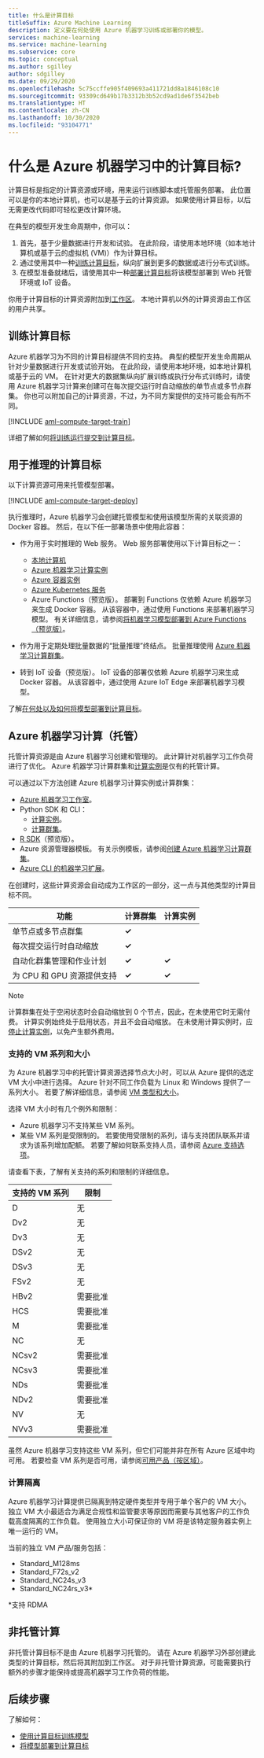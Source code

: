 ```yaml
---
title: 什么是计算目标
titleSuffix: Azure Machine Learning
description: 定义要在何处使用 Azure 机器学习训练或部署你的模型。
services: machine-learning
ms.service: machine-learning
ms.subservice: core
ms.topic: conceptual
ms.author: sgilley
author: sdgilley
ms.date: 09/29/2020
ms.openlocfilehash: 5c75ccffe905f409693a411721dd8a1846108c10
ms.sourcegitcommit: 93309cd649b17b3312b3b52cd9ad1de6f3542beb
ms.translationtype: HT
ms.contentlocale: zh-CN
ms.lasthandoff: 10/30/2020
ms.locfileid: "93104771"
---
```

#  <a name="what-are-compute-targets-in-azure-machine-learning"></a>什么是 Azure 机器学习中的计算目标? 

计算目标是指定的计算资源或环境，用来运行训练脚本或托管服务部署。 此位置可以是你的本地计算机，也可以是基于云的计算资源。 如果使用计算目标，以后无需更改代码即可轻松更改计算环境。

在典型的模型开发生命周期中，你可以：

1. 首先，基于少量数据进行开发和试验。 在此阶段，请使用本地环境（如本地计算机或基于云的虚拟机 (VM)）作为计算目标。
1. 通过使用其中一种[训练计算目标](#train)，纵向扩展到更多的数据或进行分布式训练。
1. 在模型准备就绪后，请使用其中一种[部署计算目标](#deploy)将该模型部署到 Web 托管环境或 IoT 设备。

你用于计算目标的计算资源附加到[工作区](concept-workspace.md)。 本地计算机以外的计算资源由工作区的用户共享。

## <a name="training-compute-targets"></a><a name="train"></a> 训练计算目标

Azure 机器学习为不同的计算目标提供不同的支持。 典型的模型开发生命周期从针对少量数据进行开发或试验开始。 在此阶段，请使用本地环境，如本地计算机或基于云的 VM。 在针对更大的数据集纵向扩展训练或执行分布式训练时，请使用 Azure 机器学习计算来创建可在每次提交运行时自动缩放的单节点或多节点群集。 你也可以附加自己的计算资源，不过，为不同方案提供的支持可能会有所不同。

[!INCLUDE [aml-compute-target-train](../../includes/aml-compute-target-train.md)]

详细了解如何[将训练运行提交到计算目标](how-to-set-up-training-targets.md)。

## <a name="compute-targets-for-inference"></a><a name="deploy"></a>用于推理的计算目标

以下计算资源可用来托管模型部署。

[!INCLUDE [aml-compute-target-deploy](../../includes/aml-compute-target-deploy.md)]

执行推理时，Azure 机器学习会创建托管模型和使用该模型所需的关联资源的 Docker 容器。 然后，在以下任一部署场景中使用此容器：

* 作为用于实时推理的 Web 服务。 Web 服务部署使用以下计算目标之一：

    * [本地计算机](how-to-attach-compute-targets.md#local)
    * [Azure 机器学习计算实例](how-to-create-manage-compute-instance.md)
    * [Azure 容器实例](how-to-attach-compute-targets.md#aci)
    * [Azure Kubernetes 服务](how-to-create-attach-kubernetes.md)
    * Azure Functions（预览版）。 部署到 Functions 仅依赖 Azure 机器学习来生成 Docker 容器。 从该容器中，通过使用 Functions 来部署机器学习模型。 有关详细信息，请参阅[将机器学习模型部署到 Azure Functions（预览版）](how-to-deploy-functions.md)。

* 作为用于定期处理批量数据的“批量推理”终结点。 批量推理使用 [Azure 机器学习计算群集](how-to-create-attach-compute-cluster.md)。

* 转到 IoT 设备（预览版）。 IoT 设备的部署仅依赖 Azure 机器学习来生成 Docker 容器。 从该容器中，通过使用 Azure IoT Edge 来部署机器学习模型。

了解[在何处以及如何将模型部署到计算目标](how-to-deploy-and-where.md)。

<a name="amlcompute"></a>
## <a name="azure-machine-learning-compute-managed"></a>Azure 机器学习计算（托管）

托管计算资源是由 Azure 机器学习创建和管理的。 此计算针对机器学习工作负荷进行了优化。 Azure 机器学习计算群集和[计算实例](concept-compute-instance.md)是仅有的托管计算。 

可以通过以下方法创建 Azure 机器学习计算实例或计算群集：

* [Azure 机器学习工作室](how-to-create-attach-compute-studio.md)。
* Python SDK 和 CLI：
    * [计算实例](how-to-create-manage-compute-instance.md)。
    * [计算群集](how-to-create-attach-compute-cluster.md)。
* [R SDK](https://azure.github.io/azureml-sdk-for-r/reference/index.html#section-compute-targets)（预览版）。
* Azure 资源管理器模板。 有关示例模板，请参阅[创建 Azure 机器学习计算群集](https://github.com/Azure/azure-quickstart-templates/tree/master/101-machine-learning-compute-create-amlcompute)。
* [Azure CLI 的机器学习扩展](reference-azure-machine-learning-cli.md#resource-management)。

在创建时，这些计算资源会自动成为工作区的一部分，这一点与其他类型的计算目标不同。


|功能  |计算群集  |计算实例  |
|---------|---------|---------|
|单节点或多节点群集     |    **&check;**       |         |
|每次提交运行时自动缩放     |     **&check;**      |         |
|自动化群集管理和作业计划     |   **&check;**        |     **&check;**      |
|为 CPU 和 GPU 资源提供支持     |  **&check;**         |    **&check;**       |


> [!NOTE]
> 计算群集在处于空闲状态时会自动缩放到 0 个节点，因此，在未使用它时无需付费。 计算实例始终处于启用状态，并且不会自动缩放。 在未使用计算实例时，应[停止计算实例](how-to-create-manage-compute-instance.md#manage)，以免产生额外费用。

### <a name="supported-vm-series-and-sizes"></a>支持的 VM 系列和大小

为 Azure 机器学习中的托管计算资源选择节点大小时，可以从 Azure 提供的选定 VM 大小中进行选择。 Azure 针对不同工作负载为 Linux 和 Windows 提供了一系列大小。 若要了解详细信息，请参阅 [VM 类型和大小](/virtual-machines/linux/sizes)。

选择 VM 大小时有几个例外和限制：

* Azure 机器学习不支持某些 VM 系列。
* 某些 VM 系列是受限制的。 若要使用受限制的系列，请与支持团队联系并请求为该系列增加配额。 若要了解如何联系支持人员，请参阅 [Azure 支持选项](https://azure.microsoft.com/support/options/)。

请查看下表，了解有关支持的系列和限制的详细信息。 

| **支持的 VM 系列**  | **限制** |
|------------|------------|
| D | 无 |
| Dv2 | 无 |  
| Dv3 | 无|
| DSv2 | 无 | 
| DSv3 | 无|
| FSv2 | 无 | 
| HBv2 | 需要批准 |  
| HCS | 需要批准 |  
| M | 需要批准 |
| NC | 无 |    
| NCsv2 | 需要批准 |
| NCsv3 | 需要批准 |  
| NDs | 需要批准 |
| NDv2 | 需要批准 |
| NV | 无 |
| NVv3 | 需要批准 | 


虽然 Azure 机器学习支持这些 VM 系列，但它们可能并非在所有 Azure 区域中均可用。 若要检查 VM 系列是否可用，请参阅[可用产品（按区域）](https://azure.microsoft.com/global-infrastructure/services/?products=virtual-machines)。

### <a name="compute-isolation"></a>计算隔离

Azure 机器学习计算提供已隔离到特定硬件类型并专用于单个客户的 VM 大小。 独立 VM 大小最适合为满足合规性和监管要求等原因而需要与其他客户的工作负载高度隔离的工作负载。 使用独立大小可保证你的 VM 将是该特定服务器实例上唯一运行的 VM。

当前的独立 VM 产品/服务包括：

* Standard_M128ms
* Standard_F72s_v2
* Standard_NC24s_v3
* Standard_NC24rs_v3*

*支持 RDMA
## <a name="unmanaged-compute"></a>非托管计算

非托管计算目标不是由 Azure 机器学习托管的。 请在 Azure 机器学习外部创建此类型的计算目标，然后将其附加到工作区。 对于非托管计算资源，可能需要执行额外的步骤才能保持或提高机器学习工作负荷的性能。

## <a name="next-steps"></a>后续步骤

了解如何：
* [使用计算目标训练模型](how-to-set-up-training-targets.md)
* [将模型部署到计算目标](how-to-deploy-and-where.md)
